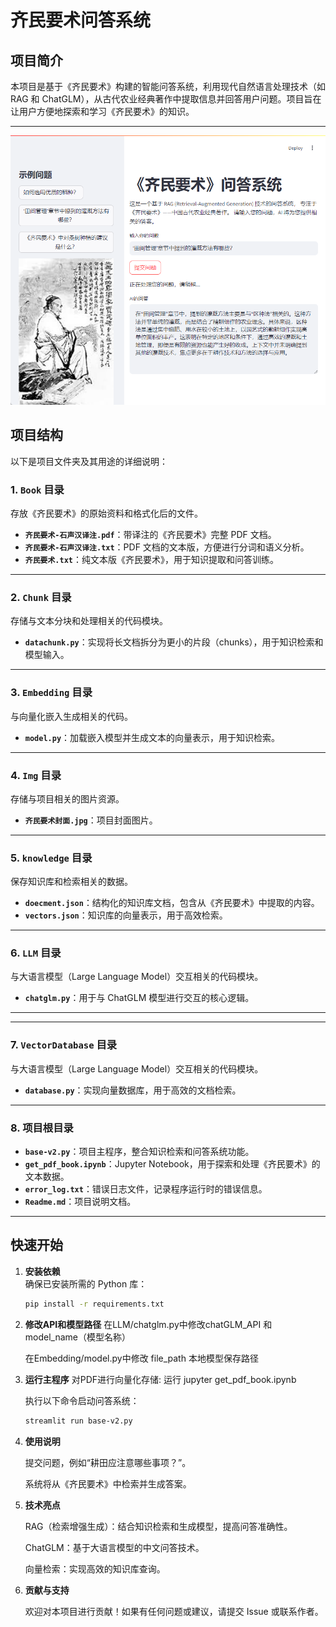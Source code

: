 # 齐民要术问答系统

## 项目简介
本项目是基于《齐民要术》构建的智能问答系统，利用现代自然语言处理技术（如 RAG 和 ChatGLM），从古代农业经典著作中提取信息并回答用户问题。项目旨在让用户方便地探索和学习《齐民要术》的知识。

---
![演示](Img/演示.png)
## 项目结构
以下是项目文件夹及其用途的详细说明：

### 1. `Book` 目录
存放《齐民要术》的原始资料和格式化后的文件。
- **`齐民要术-石声汉译注.pdf`**：带译注的《齐民要术》完整 PDF 文档。
- **`齐民要术-石声汉译注.txt`**：PDF 文档的文本版，方便进行分词和语义分析。
- **`齐民要术.txt`**：纯文本版《齐民要术》，用于知识提取和问答训练。

---

### 2. `Chunk` 目录
存储与文本分块和处理相关的代码模块。
- **`datachunk.py`**：实现将长文档拆分为更小的片段（chunks），用于知识检索和模型输入。

---

### 3. `Embedding` 目录
与向量化嵌入生成相关的代码。
- **`model.py`**：加载嵌入模型并生成文本的向量表示，用于知识检索。

---

### 4. `Img` 目录
存储与项目相关的图片资源。
- **`齐民要术封面.jpg`**：项目封面图片。

---

### 5. `knowledge` 目录
保存知识库和检索相关的数据。
- **`doecment.json`**：结构化的知识库文档，包含从《齐民要术》中提取的内容。
- **`vectors.json`**：知识库的向量表示，用于高效检索。

---

### 6. `LLM` 目录
与大语言模型（Large Language Model）交互相关的代码模块。
- **`chatglm.py`**：用于与 ChatGLM 模型进行交互的核心逻辑。

---

---

### 7. `VectorDatabase` 目录
与大语言模型（Large Language Model）交互相关的代码模块。
- **`database.py`**：实现向量数据库，用于高效的文档检索。

---

### 8. 项目根目录
- **`base-v2.py`**：项目主程序，整合知识检索和问答系统功能。
- **`get_pdf_book.ipynb`**：Jupyter Notebook，用于探索和处理《齐民要术》的文本数据。
- **`error_log.txt`**：错误日志文件，记录程序运行时的错误信息。
- **`Readme.md`**：项目说明文档。

---

## 快速开始
1. **安装依赖**  
   确保已安装所需的 Python 库：
   ```bash
   pip install -r requirements.txt
    ```
2. **修改API和模型路径**
    在LLM/chatglm.py中修改chatGLM_API 和 model_name（模型名称）

    在Embedding/model.py中修改 file_path 本地模型保存路径

3. **运行主程序**
    对PDF进行向量化存储:
    运行 jupyter get_pdf_book.ipynb

    执行以下命令启动问答系统：

    ```bash
    streamlit run base-v2.py
    ```

4. **使用说明**

    提交问题，例如“耕田应注意哪些事项？”。

    系统将从《齐民要术》中检索并生成答案。

5. **技术亮点**

    RAG（检索增强生成）：结合知识检索和生成模型，提高问答准确性。

    ChatGLM：基于大语言模型的中文问答技术。

    向量检索：实现高效的知识库查询。

6. **贡献与支持**

    欢迎对本项目进行贡献！如果有任何问题或建议，请提交 Issue 或联系作者。
    
